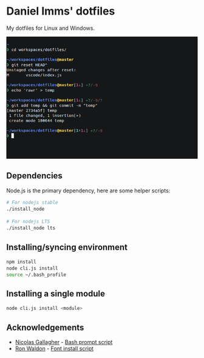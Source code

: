 # Daniel Imms' dotfiles

My dotfiles for Linux and Windows.

![](terminal.png)

## Dependencies

Node.js is the primary dependency, here are some helper scripts:

```bash
# For nodejs stable
./install_node

# For nodejs LTS
./install_node lts
```

## Installing/syncing environment

```bash
npm install
node cli.js install
source ~/.bash_profile
```

## Installing a single module

```bash
node cli.js install <module>
```

## Acknowledgements

- [Nicolas Gallagher](https://github.com/necolas) - [Bash prompt script](https://github.com/necolas/dotfiles)
- [Ron Waldon](https://github.com/jokeyrhyme) - [Font install script](https://github.com/jokeyrhyme/dotfiles)
